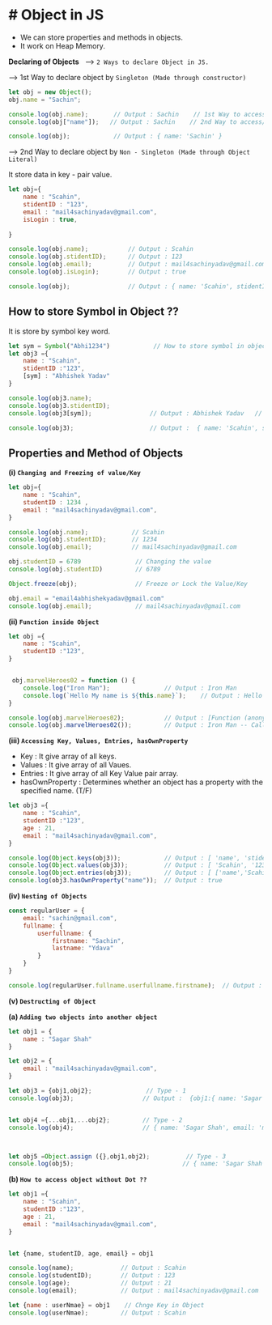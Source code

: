 # # Object in JS

- We can store properties and methods in objects.
- It work on Heap Memory.

**Declaring of Objects** &nbsp; --> `2 Ways to declare Object in JS.`

--> 1st Way to declare object by `Singleton (Made through constructor)`
``` js
let obj = new Object();
obj.name = "Sachin";

console.log(obj.name);       // Output : Sachin    // 1st Way to access/call data from object
console.log(obj["name"]);   // Output : Sachin    // 2nd Way to access/call data from object

console.log(obj);            // Output : { name: 'Sachin' }            


```

--> 2nd Way to declare object by `Non - Singleton (Made through Object Literal)`

It store data in key - pair value.

``` js
let obj={
    name : "Scahin",
    stidentID : "123",
    email : "mail4sachinyadav@gmail.com",
    isLogin : true,
   
}                                                  

console.log(obj.name);           // Output : Scahin
console.log(obj.stidentID);      // Output : 123
console.log(obj.email);          // Output : mail4sachinyadav@gmail.com
console.log(obj.isLogin);        // Output : true

console.log(obj);                // Output : { name: 'Scahin', stidentID: '123', email: 'mail4sachinyadav@gmail.com', isLogin: true }
```

## How to store Symbol in Object ??

It is store by symbol key word.

``` js
let sym = Symbol("Abhi1234")            // How to store symbol in object
let obj3 ={
    name : "Scahin",
    stidentID :"123",
    [sym] : "Abhishek Yadav"
}                                                  

console.log(obj3.name);
console.log(obj3.stidentID);
console.log(obj3[sym]);                // Output : Abhishek Yadav   // How to access/call Symbol

console.log(obj3);                     // Output :  { name: 'Scahin', stidentID: '123', [Symbol(Abhi1234)]: 'Abhishek Yadav' }

```

## Properties and Method of Objects

**(i) `Changing and Freezing of value/Key`**

``` js
let obj={
    name : "Scahin",
    studentID : 1234 ,
    email : "mail4sachinyadav@gmail.com",
}                                                  

console.log(obj.name);            // Scahin
console.log(obj.studentID);       // 1234
console.log(obj.email);           // mail4sachinyadav@gmail.com

obj.studentID = 6789               // Changing the value
console.log(obj.studentID)         // 6789

Object.freeze(obj);                // Freeze or Lock the Value/Key

obj.email = "email4abhishekyadav@gmail.com"
console.log(obj.email);            // mail4sachinyadav@gmail.com
```

**(ii) `Function inside Object`**

``` js
let obj ={
    name : "Scahin",
    studentID :"123",
}       


 obj.marvelHeroes02 = function () { 
    console.log("Iron Man");               // Output : Iron Man
    console.log(`Hello My name is ${this.name}`);    // Output : Hello My name is Scahin --> string interpolation
}

console.log(obj.marvelHeroes02);           // Output : [Function (anonymous)]   --> We did not call the function
console.log(obj.marvelHeroes02());         // Output : Iron Man -- Call Function by ()
```

**(iii) `Accessing Key, Values, Entries, hasOwnProperty`**

- Key : It give array of all keys.
- Values : It give array of all Vaues.
- Entries : It give array of all Key Value pair array.
- hasOwnProperty : Determines whether an object has a property with the specified name. (T/F)

``` js
let obj3 ={
    name : "Scahin",
    studentID :"123",
    age : 21,
    email : "mail4sachinyadav@gmail.com",
}       

console.log(Object.keys(obj3));            // Output : [ 'name', 'stidentID', 'age', 'email' ]
console.log(Object.values(obj3));          // Output : [ 'Scahin', '123', 21, 'mail4sachinyadav@gmail.com' ]
console.log(Object.entries(obj3));         // Output : [ ['name','Scahin'], ['stidentID','123'], ['age',21], ['email','mail4sachinyadav@gmail.com'] ]
console.log(obj3.hasOwnProperty("name"));  // Output : true
```
**(iv) `Nesting of Objects`**

``` js
const regularUser = {
    email: "sachin@gmail.com",
    fullname: {
        userfullname: {
            firstname: "Sachin",
            lastname: "Ydava"
        }
    }
}

console.log(regularUser.fullname.userfullname.firstname);  // Output : Yadav
```

**(v) `Destructing of Object`**

**(a) `Adding two objects into another object`**

``` js
let obj1 = {
    name : "Sagar Shah"
}

let obj2 = {
    email : "mail4sachinyadav@gmail.com",
}

let obj3 = {obj1,obj2};               // Type - 1
console.log(obj3);                   // Output :  {obj1:{ name: 'Sagar Shah' } ,obj2:{ email: 'mail4sachinyadav@gmail.com' }}


let obj4 ={...obj1,...obj2};         // Type - 2
console.log(obj4);                   // { name: 'Sagar Shah', email: 'mail4sachinyadav@gmail.com' }



let obj5 =Object.assign ({},obj1,obj2);          // Type - 3
console.log(obj5);                              // { name: 'Sagar Shah', email: 'mail4sachinyadav@gmail.com' }
```

**(b) `How to access object without Dot ??`**

``` js
let obj1 ={
    name : "Scahin",
    studentID :"123",
    age : 21,
    email : "mail4sachinyadav@gmail.com",
}       


let {name, studentID, age, email} = obj1

console.log(name);             // Output : Scahin
console.log(studentID);        // Output : 123
console.log(age);              // Output : 21
console.log(email);            // Output : mail4sachinyadav@gmail.com

let {name : userNmae} = obj1    // Chnge Key in Object
console.log(userNmae);         // Output : Scahin
```

